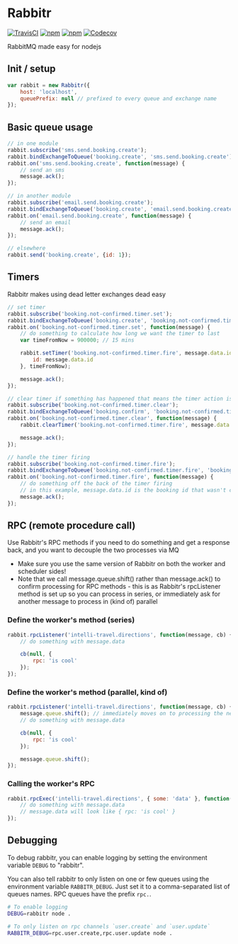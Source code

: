 # Rabbitr
[![TravisCI](https://img.shields.io/travis/urbanmassage/node-rabbitr.svg)](https://travis-ci.org/urbanmassage/node-rabbitr)
[![npm](https://img.shields.io/npm/v/rabbitr.svg)](https://www.npmjs.com/package/rabbitr)
[![npm](https://img.shields.io/npm/dt/rabbitr.svg)](https://www.npmjs.com/package/rabbitr)
[![Codecov](https://img.shields.io/codecov/c/github/urbanmassage/node-rabbitr.svg)](https://codecov.io/github/urbanmassage/node-rabbitr)

RabbitMQ made easy for nodejs

## Init / setup

```js
var rabbit = new Rabbitr({
	host: 'localhost',
	queuePrefix: null // prefixed to every queue and exchange name
});
```

## Basic queue usage

```js
// in one module
rabbit.subscribe('sms.send.booking.create');
rabbit.bindExchangeToQueue('booking.create', 'sms.send.booking.create');
rabbit.on('sms.send.booking.create', function(message) {
	// send an sms
	message.ack();
});

// in another module
rabbit.subscribe('email.send.booking.create');
rabbit.bindExchangeToQueue('booking.create', 'email.send.booking.create');
rabbit.on('email.send.booking.create', function(message) {
	// send an email
	message.ack();
});

// elsewhere
rabbit.send('booking.create', {id: 1});
```

## Timers
Rabbitr makes using dead letter exchanges dead easy

```js
// set timer
rabbit.subscribe('booking.not-confirmed.timer.set');
rabbit.bindExchangeToQueue('booking.create', 'booking.not-confirmed.timer.set');
rabbit.on('booking.not-confirmed.timer.set', function(message) {
	// do something to calculate how long we want the timer to last
	var timeFromNow = 900000; // 15 mins

	rabbit.setTimer('booking.not-confirmed.timer.fire', message.data.id, {
	    id: message.data.id
	}, timeFromNow);

	message.ack();
});

// clear timer if something has happened that means the timer action isn't required
rabbit.subscribe('booking.not-confirmed.timer.clear');
rabbit.bindExchangeToQueue('booking.confirm', 'booking.not-confirmed.timer.clear');
rabbit.on('booking.not-confirmed.timer.clear', function(message) {
	rabbit.clearTimer('booking.not-confirmed.timer.fire', message.data.id);

	message.ack();
});

// handle the timer firing
rabbit.subscribe('booking.not-confirmed.timer.fire');
rabbit.bindExchangeToQueue('booking.not-confirmed.timer.fire', 'booking.not-confirmed.timer.fire');
rabbit.on('booking.not-confirmed.timer.fire', function(message) {
	// do something off the back of the timer firing
	// in this example, message.data.id is the booking id that wasn't confirmed in time
	message.ack();
});
```

## RPC (remote procedure call)
Use Rabbitr's RPC methods if you need to do something and get a response back, and you want to decouple the two processes via MQ

- Make sure you use the same version of Rabbitr on both the worker and scheduler sides!
- Note that we call message.queue.shift() rather than message.ack() to confirm processing for RPC methods - this is as Rabbitr's rpcListener method is set up so you can process in series, or immediately ask for another message to process in (kind of) parallel

### Define the worker's method (series)

```js
rabbit.rpcListener('intelli-travel.directions', function(message, cb) {
	// do something with message.data

	cb(null, {
	    rpc: 'is cool'
	});
});
```

### Define the worker's method (parallel, kind of)

```js
rabbit.rpcListener('intelli-travel.directions', function(message, cb) {
	message.queue.shift(); // immediately moves on to processing the next
	// do something with message.data

	cb(null, {
	    rpc: 'is cool'
	});

	message.queue.shift();
});
```

### Calling the worker's RPC

```js
rabbit.rpcExec('intelli-travel.directions', { some: 'data' }, function(err, message) {
	// do something with message.data
	// message.data will look like { rpc: 'is cool' }
});
```

## Debugging

To debug rabbitr, you can enable logging by setting the environment variable
`DEBUG` to "rabbitr".

You can also tell rabbitr to only listen on one or few queues using the
environment variable `RABBITR_DEBUG`. Just set it to a comma-separated list of
queues names. RPC queues have the prefix `rpc.`.

```bash
# To enable logging
DEBUG=rabbitr node .

# To only listen on rpc channels `user.create` and `user.update`
RABBITR_DEBUG=rpc.user.create,rpc.user.update node .
```
